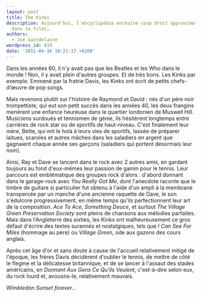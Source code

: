 ```yaml
---
layout: post
title: The Kinks
description: Aujourd'hui, l'encyclopédie enchaîne coup droit approximatif et revers
  dans le filet…
authors:
  - Joe Gantdelaine
wordpress_id: 819
date: '2011-04-16 10:21:17 +0200'
---
```

Dans les années 60, il n'y avait pas que les Beatles et les Who dans le monde ! Non, il y avait plein d'autres groupes. Et de très bons. Les Kinks par exemple. Emmené par la fratrie Davis, les Kinks ont écrit de petits chefs-d’œuvre de pop songs.

Mais revenons plutôt sur l'histoire de Raymond et David : nés d'un père noir trompettiste, qui eut son petit succès dans les années 40, les deux frangins menèrent une enfance heureuse dans le quartier londonien de Muswell Hill. Musiciens surdoués et tennismen de génie, ils hésitèrent longtemps entre carrières de rock star ou de sportifs de haut-niveau. C'est finalement leur mère, Bette, qui mit le holà à leurs vies de sportifs, lassée de préparer laitues, scaroles et autres mâches dans les saladiers en argent que gagnaient chaque année ses garçons (saladiers qui portent désormais leur nom).

Ainsi, Ray et Dave se lancent dans le rock avec 2 autres amis, en gardant toujours au fond d'eux-mêmes leur passion de gamin pour le tennis. Leur parcours est emblématique des groupes rock d'alors : d'abord donnant dans le garage-rock avec *You Really Got Me*, dont l'anecdote raconte que le timbre de guitare si particulier fut obtenu à l'aide d'un ampli à la membrane transpercée par un manche d'une ancienne raquette de Dave, le son s'édulcore progressivement, en même temps qu'ils perfectionnent leur art de la composition. *Ace To Ace*, *Something Deuce*, et surtout *The Village Green Preservation Society* sont pleins de chansons aux mélodies parfaites. Mais dans l'Angleterre des sixties, les Kinks ont malheureusement ce gros défaut d'écrire des textes surannés et nostalgiques, tels que *I Can See For Miles* (hommage au père) ou *Village Green*, ode aux gazons des cours anglais.

Après cet âge d'or et sans doute à cause de l'accueil relativement mitigé de l'époque, les frères Davis décidèrent d'oublier le tennis, de mettre de côté le flegme et la délicatesse britannique, et de se lancer à l'assaut des stades américains, en *Donnant Aux Gens Ce Qu'ils Veulent*, c'est-à-dire selon eux, du rock lourd et, avouons-le, relativement mauvais.

*Wimbledon Sunset forever…*
